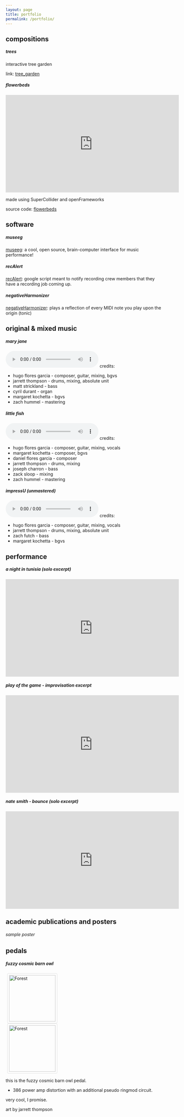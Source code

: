 ```yaml
---
layout: page
title: portfolio
permalink: /portfolio/
---
```

<!-- {% for doc in site.portfolio %}
  <h4>
      <li><a href="{{ site.baseurl }}{{ doc.url }}">{{ doc.title }}</a></li>
  </h4>
{% endfor %} -->
## compositions

##### trees
interactive tree garden

link: [tree_garden](../trees)

##### flowerbeds

<iframe width="560" height="315" src="https://www.youtube.com/embed/R0BGlQ1rRNM" frameborder="0" allow="accelerometer; autoplay; encrypted-media; gyroscope; picture-in-picture" allowfullscreen></iframe>

made using SuperCollider and openFrameworks

source code:
[flowerbeds](https://github.com/hugofloresgarcia/flowerbeds)

## software
##### museeg
[museeg](https://hugofloresgarcia.github.io/MusEEG): a cool, open source, brain-computer interface for music performance!

##### recAlert

[recAlert](https://github.com/hugofloresgarcia/recAlert): google script meant to notify recording crew members that they have a recording job coming up.

##### negativeHarmonizer

[negativeHarmonizer](https://github.com/hugofloresgarcia/NegativeHarmonizer): plays a reflection of every MIDI note you play upon the origin (tonic)


## original & mixed music
##### mary jane
<audio src="../audio/mj.mp3" controls preload></audio>
credits:
- hugo flores garcia - composer, guitar, mixing, bgvs
- jarrett thompson - drums, mixing, absolute unit
- matt strickland - bass
- cyril durant - organ
- margaret kochetta - bgvs
- zach hummel - mastering

##### little fish
<audio src="../audio/LittleFish.wav" controls preload></audio>
credits:
- hugo flores garcia - composer, guitar, mixing, vocals
- margaret kochetta  - composer, bgvs
- daniel flores garcia - composer
- jarrett thompson - drums, mixing
- joseph charron - bass
- zack sloop - mixing
- zach hummel - mastering

##### impressU (unmastered)
<audio src="../audio/impressU.mp3" controls preload></audio>
credits:
- hugo flores garcia - composer, guitar, mixing, vocals
- jarrett thompson - drums, mixing, absolute unit
- zach futch - bass
- margaret kochetta - bgvs

## performance
##### a night in tunisia (solo excerpt)
<iframe width="560" height="315" src="https://www.youtube.com/embed/8AhCw38SpiI" frameborder="0" allow="accelerometer; autoplay; encrypted-media; gyroscope; picture-in-picture" allowfullscreen></iframe>

##### play of the game - improvisation excerpt
<iframe width="560" height="315" src="https://www.youtube.com/embed/1GuvIWcyDBk" frameborder="0" allow="accelerometer; autoplay; encrypted-media; gyroscope; picture-in-picture" allowfullscreen></iframe>

##### nate smith - bounce (solo excerpt)
<iframe width="560" height="315" src="https://www.youtube.com/embed/QlOgE6RbnUk" frameborder="0" allow="accelerometer; autoplay; encrypted-media; gyroscope; picture-in-picture" allowfullscreen></iframe>

## academic publications and posters
<object data="../pdf/AcademicPublication_Sample.pdf" width="1000" height="1000" type='application/pdf'>
</object>

###### sample poster
<object data="../pdf/GURC.pdf" width="1000" height="1000" type='application/pdf'>
</object>

## pedals
##### fuzzy cosmic barn owl
<style>
img {
  border: 1px solid #ddd;
  border-radius: 4px;
  padding: 5px;
  width: 150px;
  margin-left: 5px;
}
img:hover {
  box-shadow: 0 0 2px 1px rgba(0, 140, 186, 0.5);
}
</style>
<body>
<div class="row">
  <div class="col s12 m3">
      <a target="_blank" href="../img/fuzzybarnowl-front.jpeg">  <img src="../img/fuzzybarnowl-front.jpeg" alt="Forest">
      </a>
  </div>
  <div class="col s12 m9">
      <a target="_blank" href="../img/fuzzybarnowl-back.png"> <img src="../img/fuzzybarnowl-back.png" alt="Forest">
      </a>
  </div>
</div>


</body>

this is the fuzzy cosmic barn owl pedal.
- 386 power amp distortion with an additional pseudo ringmod circuit.

very cool, I promise.

art by jarrett thompson
